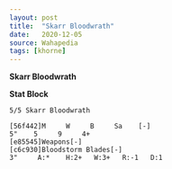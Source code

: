 ```yaml
---
layout: post
title:  "Skarr Bloodwrath"
date:   2020-12-05
source: Wahapedia
tags: [khorne]
---
```


**Skarr Bloodwrath**

**Stat Block**
```
5/5 Skarr Bloodwrath
```

```
[56f442]M     W     B     Sa    [-]
5"    5     9     4+    
[e85545]Weapons[-]
[c6c930]Bloodstorm Blades[-]
3"     A:*    H:2+   W:3+   R:-1   D:1   
```


